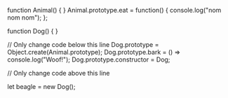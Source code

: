 function Animal() { }
Animal.prototype.eat = function() { console.log("nom nom nom"); };

function Dog() { }

// Only change code below this line
Dog.prototype = Object.create(Animal.prototype);
Dog.prototype.bark = () => console.log("Woof!");
Dog.prototype.constructor = Dog;

// Only change code above this line

let beagle = new Dog();
